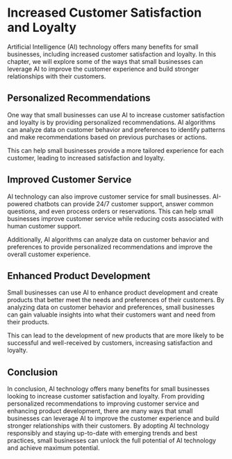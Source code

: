 Increased Customer Satisfaction and Loyalty
===========================================================================================

Artificial Intelligence (AI) technology offers many benefits for small businesses, including increased customer satisfaction and loyalty. In this chapter, we will explore some of the ways that small businesses can leverage AI to improve the customer experience and build stronger relationships with their customers.

Personalized Recommendations
----------------------------

One way that small businesses can use AI to increase customer satisfaction and loyalty is by providing personalized recommendations. AI algorithms can analyze data on customer behavior and preferences to identify patterns and make recommendations based on previous purchases or actions.

This can help small businesses provide a more tailored experience for each customer, leading to increased satisfaction and loyalty.

Improved Customer Service
-------------------------

AI technology can also improve customer service for small businesses. AI-powered chatbots can provide 24/7 customer support, answer common questions, and even process orders or reservations. This can help small businesses improve customer service while reducing costs associated with human customer support.

Additionally, AI algorithms can analyze data on customer behavior and preferences to provide personalized recommendations and improve the overall customer experience.

Enhanced Product Development
----------------------------

Small businesses can use AI to enhance product development and create products that better meet the needs and preferences of their customers. By analyzing data on customer behavior and preferences, small businesses can gain valuable insights into what their customers want and need from their products.

This can lead to the development of new products that are more likely to be successful and well-received by customers, increasing satisfaction and loyalty.

Conclusion
----------

In conclusion, AI technology offers many benefits for small businesses looking to increase customer satisfaction and loyalty. From providing personalized recommendations to improving customer service and enhancing product development, there are many ways that small businesses can leverage AI to improve the customer experience and build stronger relationships with their customers. By adopting AI technology responsibly and staying up-to-date with emerging trends and best practices, small businesses can unlock the full potential of AI technology and achieve maximum potential.
